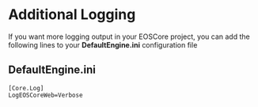 # Additional Logging
If you want more logging output in your EOSCore project, you can add the following lines to your **DefaultEngine.ini** configuration file

## DefaultEngine.ini
```
[Core.Log]
LogEOSCoreWeb=Verbose
```
